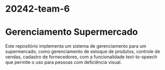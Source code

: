 # 20242-team-6
# Gerenciamento Supermercado
Este repositório implementa um sistema de gerenciamento para um supermercado, como gerenciamento de estoque de produtos, controle de vendas, cadastro de fornecedores, com a funcionalidade text-to-speech que permite o uso para pessoas com deficiência visual.

